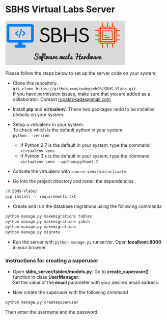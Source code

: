 # SBHS Virtual Labs Server
![SBHS logo](logo.png)

 Please follow the steps below to set up the server code on your system:
 
 + Clone this repository.  
 `git clone https://github.com/codegeek96/SBHS-Vlabs.git`  
If you have permission issues, make sure that you are added as a collaborator.
Contact rupakrokade@gmail.com

+ Install **pip** and **virtualenv**. These two packages nedd to be installed globally on your system.  
+ Setup a virtualenv in your system.  
To check which is the default python in your system:  
`python --version`
  + If Python 2.7 is the default in your system, type the command
  `virtualenv venv`
  + If Python 3.x is the default in your system, type the command  
  `virtualenv venv --python=python2.7`
+ Activate the virtualenv with `source venv/bin/activate`
+ Go into the project directory and install the dependencies.
```bash
cd SBHS-Vlabs/
pip install -r requirements.txt
```

+ Create and run the database migrations using the following commands  
```bash
python manage.py makemigrations tables
python manage.py makemigrations yaksh
python manage.py makemigrations
python manage.py migrate
```

+ Run the server with `python manage.py` runserver. Open **localhost:8000** in your browser.


### Instructions for creating a superuser
+ Open **sbhs_server/tables/models.py**. Go to **create_superuser()** function in class **UserManager**.  
Set the value of the **email** parameter with your desired email address.

+ Now create the superuser with the following command
```bash
python manage.py createsuperuser
```
Then enter the username and the password.
